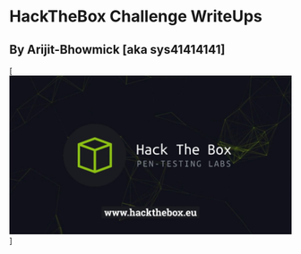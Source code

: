 # HackTheBox Challenge WriteUps

## By Arijit-Bhowmick [aka sys41414141]

[![HackTheBox_LOGO](Images/hackthebox_logo.jpeg)]
